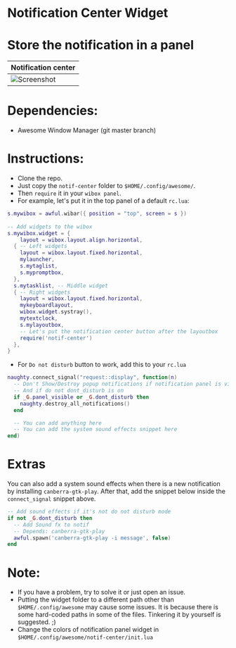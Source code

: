 # Notification Center Widget

# Store the notification in a panel


| Notification center |
| --- |
| ![Screenshot](https://github.com/ilovecookieee/awesome-glorious-widgets/blob/master/screenshots/notif-center.png) |

# Dependencies:
+ Awesome Window Manager (git master branch)

# Instructions:  
+ Clone the repo.
+ Just copy the `notif-center` folder to `$HOME/.config/awesome/`. 
+ Then `require` it in your `wibox panel`.  
+ For example, let's put it in the top panel of a default `rc.lua`:

```lua
s.mywibox = awful.wibar({ position = "top", screen = s })
	
-- Add widgets to the wibox
s.mywibox.widget = {
	layout = wibox.layout.align.horizontal,
  { -- Left widgets
  	layout = wibox.layout.fixed.horizontal,
    mylauncher,
    s.mytaglist,
    s.mypromptbox,
  },
  s.mytasklist, -- Middle widget
  { -- Right widgets
  	layout = wibox.layout.fixed.horizontal,
  	mykeyboardlayout,
  	wibox.widget.systray(),
  	mytextclock,
  	s.mylayoutbox,
  	-- Let's put the notification center button after the layoutbox
  	require('notif-center')
  },
}
```
+ For `Do not disturb` button to work, add this to your `rc.lua`

```lua
naughty.connect_signal("request::display", function(n)
  -- Don't Show/Destroy popup notifications if notification panel is visible
  -- And if do not dont_disturb is on
  if _G.panel_visible or _G.dont_disturb then
    naughty.destroy_all_notifications()
  end

  -- You can add anything here
  -- You can add the system sound effects snippet here
end)
```

# Extras
You can also add a system sound effects when there is a new notification by installing `canberra-gtk-play`. After that, add the snippet below inside the `connect_signal` snippet above.

```lua
-- Add sound effects if it's not do not disturb mode
if not _G.dont_disturb then
  -- Add Sound fx to notif
  -- Depends: canberra-gtk-play
  awful.spawn('canberra-gtk-play -i message', false)
end
```

# Note:  
+ If you have a problem, try to solve it or just open an issue.
+ Putting the widget folder to a different path other than `$HOME/.config/awesome` may cause some issues. It is because there is some hard-coded paths in some of the files. Tinkering it by yourself is suggested. ;)
+ Change the colors of notification panel widget in `$HOME/.config/awesome/notif-center/init.lua`